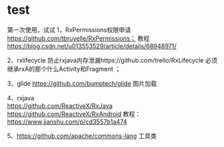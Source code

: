 # test
第一次使用，试试
1，RxPermissions权限申请 https://github.com/tbruyelle/RxPermissions；
   教程 https://blog.csdn.net/u013553529/article/details/68948971/
   
2、rxlifecycle 防止rxjava内存泄漏https://github.com/trello/RxLifecycle 
   必须继承rxA的那个什么Activity和Fragment ；
   
3、glide https://github.com/bumptech/glide   图片加载

4、rxjava  
         https://github.com/ReactiveX/RxJava 
         https://github.com/ReactiveX/RxAndroid 
         教程： https://www.jianshu.com/p/cd3557b1a474
         
         
5、https://github.com/apache/commons-lang  工具类  

